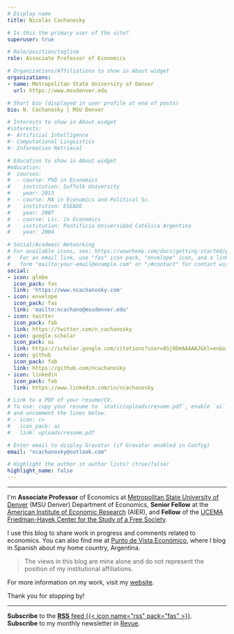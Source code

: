 ```yaml
---
# Display name
title: Nicolás Cachanosky

# Is this the primary user of the site?
superuser: true

# Role/position/tagline
role: Associate Professor of Economics

# Organizations/Affiliations to show in About widget
organizations:
- name: Metropolitan State University of Denver
  url: https://www.msudenver.edu

# Short bio (displayed in user profile at end of posts)
bio: N. Cachanosky | MSU Denver

# Interests to show in About widget
#interests:
#- Artificial Intelligence
#- Computational Linguistics
#- Information Retrieval

# Education to show in About widget
#education:
#  courses:
#  - course: PhD in Economics
#    institution: Suffolk University
#    year: 2013
#  - course: MA in Economics and Political Sc.
#    institution: ESEADE
#    year: 2007
#  - course: Lic. in Economics
#    institution: Pontificia Universidad Católica Argentina
#    year: 2004

# Social/Academic Networking
# For available icons, see: https://wowchemy.com/docs/getting-started/page-builder/#icons
#   For an email link, use "fas" icon pack, "envelope" icon, and a link in the
#   form "mailto:your-email@example.com" or "/#contact" for contact widget.
social:
- icon: globe
  icon_pack: fas
  link: 'https://www.ncachanosky.com'
- icon: envelope
  icon_pack: fas
  link: 'mailto:ncachano@msudenver.edu'
- icon: twitter
  icon_pack: fab
  link: https://twitter.com/n_cachanosky
- icon: google-scholar  
  icon_pack: ai
  link: https://scholar.google.com/citations?user=8Sj8DmAAAAAJ&hl=en&oi=ao
- icon: github
  icon_pack: fab
  link: https://github.com/ncachanosky
- icon: linkedin
  icon_pack: fab
  link: https://www.linkedin.com/in/ncachanosky

# Link to a PDF of your resume/CV.
# To use: copy your resume to `static/uploads/resume.pdf`, enable `ai` icons in `params.toml`, 
# and uncomment the lines below.
# - icon: cv
#   icon_pack: ai
#   link: uploads/resume.pdf

# Enter email to display Gravatar (if Gravatar enabled in Config)
email: "ncachanosky@outlook.com"

# Highlight the author in author lists? (true/false)
highlight_name: false
---
```


---

I'm **Associate Professor** of Economics at [Metropolitan State University of Denver](http://www.msudenver.edu/) (MSU Denver) Department of Economics, **Senior Fellow** at the [American Institute of Economic Research](http://www.aier.org/) (AIER), and **Fellow** of the [UCEMA Friedman-Hayek Center for the Study of a Free Society](https://ucema.edu.ar/friedman-hayek-center).

I use this blog to share work in progress and comments related to economics. You can also find me at [Punto de Vista Económico](https://puntodevistaeconomico.com/), where I blog in Spanish about my home country, Argentina.

> The views in this blog are mine alone and do not represent the position of my institutional affiliations.

For more information on my work, visit my [website](https://www.ncachanosky.com/).

Thank you for stopping by!

---

**Subscribe** to the [**RSS** feed {{< icon name="rss" pack="fas" >}}](index.xml).  
**Subscribe** to my monthly newsletter in [Revue](https://www.getrevue.co/profile/n_cachanosky).